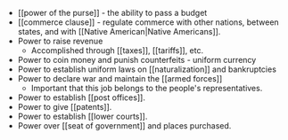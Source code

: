 * [[power of the purse]] - the ability to pass a budget
* [[commerce clause]] - regulate commerce with other nations, between states, and with [[Native American|Native Americans]].
* Power to raise revenue
	* Accomplished through [[taxes]], [[tariffs]], etc.
* Power to coin money and punish counterfeits - uniform currency
* Power to establish uniform laws on [[naturalization]] and bankruptcies
* Power to declare war and maintain the [[armed forces]]
	* Important that this job belongs to the people's representatives.
* Power to establish [[post offices]].
* Power to give [[patents]].
* Power to establish [[lower courts]].
* Power over [[seat of government]] and places purchased.